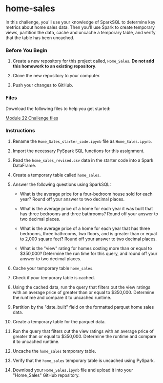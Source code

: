 # home-sales

  <div class="description user_content "><div id="bootcamp">
<img style="display: none;" 
    <p>In this challenge, you'll use your knowledge of SparkSQL to determine key metrics about home sales data. Then you'll use Spark to create temporary views, partition the data, cache and uncache a temporary table, and verify that the table has been uncached.</p>
    <h3>Before You Begin</h3>
    <ol>
        <li>
            <p>Create a new repository for this project called, <code>Home_Sales</code>. <strong>Do not add this homework to an existing repository</strong>.</p>
        </li>
        <li>
            <p>Clone the new repository to your computer.</p>
        </li>
        <li>
            <p>Push your changes to GitHub.</p>
        </li>
    </ol>
    <h3>Files</h3>
    <p>Download the following files to help you get started:</p>
    <p><a href="https://static.bc-edx.com/data/dl-1-2/m22/lms/starter/Starter_Code.zip">Module 22 Challenge files</a></p>
    <h3>Instructions</h3>
    <ol>
        <li>
            <p>Rename the <code>Home_Sales_starter_code.ipynb</code> file as <code>Home_Sales.ipynb</code>.</p>
        </li>
        <li>
            <p>Import the necessary PySpark SQL functions for this assignment.</p>
        </li>
        <li>
            <p>Read the <code>home_sales_revised.csv</code> data in the starter code into a Spark DataFrame.</p>
        </li>
        <li>
            <p>Create a temporary table called <code>home_sales</code>.</p>
        </li>
        <li>
            <p>Answer the following questions using SparkSQL:</p>
            <ul>
                <li>
                    <p>What is the average price for a four-bedroom house sold for each year? Round off your answer to two decimal places.</p>
                </li>
                <li>
                    <p>What is the average price of a home for each year it was built that has three bedrooms and three bathrooms? Round off your answer to two decimal places.</p>
                </li>
                <li>
                    <p>What is the average price of a home for each year that has three bedrooms, three bathrooms, two floors, and is greater than or equal to 2,000 square feet? Round off your answer to two decimal places.</p>
                </li>
                <li>
                    <p>What is the "view" rating for homes costing more than or equal to $350,000? Determine the run time for this query, and round off your answer to two decimal places.</p>
                </li>
            </ul>
        </li>
        <li>
            <p>Cache your temporary table <code>home_sales</code>.</p>
        </li>
        <li>
            <p>Check if your temporary table is cached.</p>
        </li>
        <li>
            <p>Using the cached data, run the query that filters out the view ratings with an average price of greater than or equal to $350,000. Determine the runtime and compare it to uncached runtime.</p>
        </li>
        <li>
            <p>Partition by the "date_built" field on the formatted parquet home sales data.</p>
        </li>
        <li>
            <p>Create a temporary table for the parquet data.</p>
        </li>
        <li>
            <p>Run the query that filters out the view ratings with an average price of greater than or equal to $350,000. Determine the runtime and compare it to uncached runtime.</p>
        </li>
        <li>
            <p>Uncache the <code>home_sales</code> temporary table.</p>
        </li>
        <li>
            <p>Verify that the <code>home_sales</code> temporary table is uncached using PySpark.</p>
        </li>
        <li>
            <p>Download your <code>Home_Sales.ipynb</code> file and upload it into your "Home_Sales" GitHub repository.</p>
        </li>
